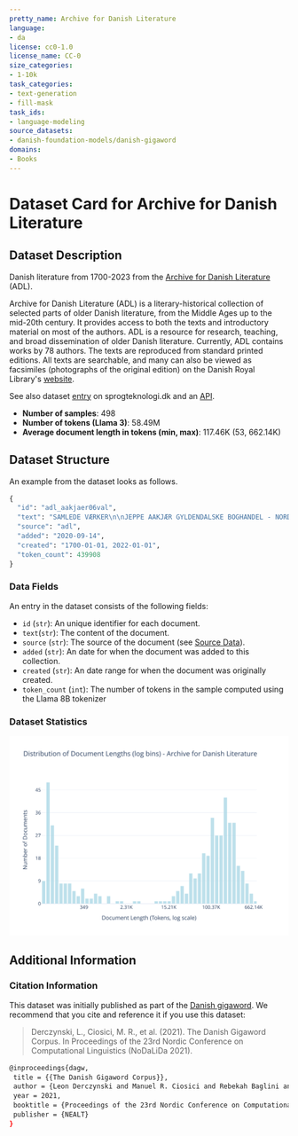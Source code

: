 ```yaml
---
pretty_name: Archive for Danish Literature
language:
- da
license: cc0-1.0
license_name: CC-0
size_categories:
- 1-10k
task_categories:
- text-generation
- fill-mask
task_ids:
- language-modeling
source_datasets:
- danish-foundation-models/danish-gigaword
domains:
- Books
---
```


# Dataset Card for Archive for Danish Literature

## Dataset Description

<!-- START-SHORT DESCRIPTION -->
Danish literature from 1700-2023 from the [Archive for Danish Literature](https://tekster.kb.dk/text?editorial=no&f%5Bsubcollection_ssi%5D%5B%5D=adl&match=one&search_field=Alt) (ADL).
<!-- END-SHORT DESCRIPTION -->

Archive for Danish Literature (ADL) is a literary-historical collection of selected parts of older Danish literature, from the Middle Ages up to the mid-20th century.
It provides access to both the texts and introductory material on most of the authors. ADL is a resource for research, teaching, and broad dissemination of older Danish
literature. Currently, ADL contains works by 78 authors. The texts are reproduced from standard printed editions. All texts are searchable, and many can also be viewed as facsimiles (photographs of the original edition) 
on the Danish Royal Library's [website](https://tekster.kb.dk/text?editorial=no&f%5Bsubcollection_ssi%5D%5B%5D=adl&match=one&search_field=Alt). 

See also dataset [entry](https://sprogteknologi.dk/dataset/public-adl-text-sources) on sprogteknologi.dk and an [API](https://rawgit.com/Det-Kongelige-Bibliotek/access-digital-objects/master/form-demos/adl-form.html).

<!-- START-DESC-STATS -->
- **Number of samples**: 498
- **Number of tokens (Llama 3)**: 58.49M
- **Average document length in tokens (min, max)**: 117.46K (53, 662.14K)
<!-- END-DESC-STATS -->



## Dataset Structure
An example from the dataset looks as follows.


<!-- START-SAMPLE -->
```py
{
  "id": "adl_aakjaer06val",
  "text": "SAMLEDE VÆRKER\n\nJEPPE AAKJÆR GYLDENDALSKE BOGHANDEL - NORDISK FORLAG KJØBENHAVN OG\nKRISTIANIA 1919 0[...]",
  "source": "adl",
  "added": "2020-09-14",
  "created": "1700-01-01, 2022-01-01",
  "token_count": 439908
}
```

### Data Fields

An entry in the dataset consists of the following fields:

- `id` (`str`): An unique identifier for each document.
- `text`(`str`): The content of the document.
- `source` (`str`): The source of the document (see [Source Data](#source-data)).
- `added` (`str`): An date for when the document was added to this collection.
- `created` (`str`): An date range for when the document was originally created.
- `token_count` (`int`): The number of tokens in the sample computed using the Llama 8B tokenizer
<!-- END-SAMPLE -->



### Dataset Statistics

<!-- START-DATASET PLOTS -->
<p align="center">
<img src="./images/dist_document_length.svg" width="600" style="margin-right: 10px;" />
</p>
<!-- END-DATASET PLOTS -->


## Additional Information


### Citation Information

This dataset was initially published as part of the [Danish gigaword](https://huggingface.co/danish-foundation-models). We recommend that you cite and reference it if you use this dataset:

> Derczynski, L., Ciosici, M. R., et al. (2021). The Danish Gigaword Corpus. In Proceedings of the 23rd Nordic Conference on Computational Linguistics (NoDaLiDa 2021).

```bash
@inproceedings{dagw,
 title = {{The Danish Gigaword Corpus}},
 author = {Leon Derczynski and Manuel R. Ciosici and Rebekah Baglini and Morten H. Christiansen and Jacob Aarup Dalsgaard and Riccardo Fusaroli and Peter Juel Henrichsen and Rasmus Hvingelby and Andreas Kirkedal and Alex Speed Kjeldsen and Claus Ladefoged and Finn Årup Nielsen and Jens Madsen and Malte Lau Petersen and Jonathan Hvithamar Rystrøm and Daniel Varab},
 year = 2021,
 booktitle = {Proceedings of the 23rd Nordic Conference on Computational Linguistics},
 publisher = {NEALT}
}
```
